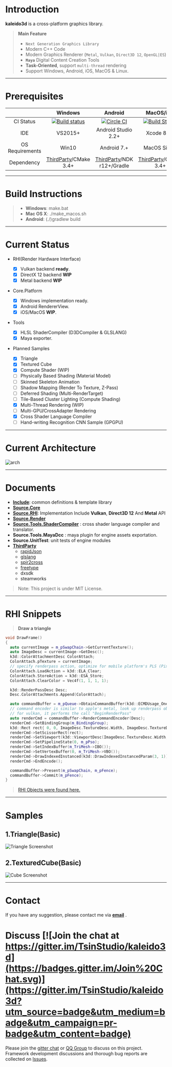 Introduction 
=========

**kaleido3d** is a cross-platform graphics library.

> **Main Feature**
> 
>* `Next Generation Graphics Library` 
>* Modern C++ Code
>* Modern Graphics Renderer (`Metal`, `Vulkan`, `Direct3D 12`, `OpenGL|ES`)
>* **`Maya`** Digital Content Creation Tools
>* **Task-Oriented**, support `multi-thread` rendering 
>* Support Windows, Android, iOS, MacOS & Linux.

----------

Prerequisites
=========


| | Windows | Android | MacOS/iOS |
|:---:|:---:|:---:|:---:|
|CI Status|[![Build status](https://ci.appveyor.com/api/projects/status/bkqv6wbtyr4538hf?svg=true)](https://ci.appveyor.com/project/TsinStudio/kaleido3d)|[![Circle CI](https://circleci.com/gh/TsinStudio/kaleido3d.svg?style=svg)](https://circleci.com/gh/TsinStudio/kaleido3d) |[![Build Status](https://travis-ci.org/TsinStudio/kaleido3d.svg?branch=master)](https://travis-ci.org/TsinStudio/kaleido3d)|
|IDE| VS2015+ | Android Studio 2.2+| Xcode 8.1+ |
|OS Requirements| Win10 | Android 7.+| MacOS Sierra |
|Dependency| [ThirdParty](https://github.com/Tomicyo/kaleido3d_dep)/CMake 3.4+ | [ThirdParty](https://github.com/Tomicyo/kaleido3d_dep)/NDK r12+/Gradle | [ThirdParty](https://github.com/Tomicyo/kaleido3d_dep)/CMake 3.4+ |

----------

Build Instructions
=========

>* **Windows**: make.bat
>* **Mac OS X**: ./make_macos.sh
>* **Android**: (./)gradlew build

---

Current Status
========

- RHI(Render Hardware Interface)

	* [x] Vulkan backend **ready**.
	* [x] DirectX 12 backend **WIP**
	* [x] Metal backend **WIP**

- Core.Platform

	* [x] Windows implementation ready.
	* [x] Android RendererView.
	* [x] iOS/MacOS **WIP**.

- Tools
	
	* [x] HLSL ShaderCompiler (D3DCompiler & GLSLANG)
	* [x] Maya exporter.

- Planned Samples
	
	* [x] Triangle
	* [x] Textured Cube
	* [x] Compute Shader (WIP)
	* [ ] Physically Based Shading (Material Model)
	* [ ] Skinned Skeleton Animation
	* [ ] Shadow Mapping (Render To Texture, Z-Pass)
	* [ ] Deferred Shading (Multi-RenderTarget)
	* [ ] Tile-Based Cluster Lighting (Compute Shading)
	* [x] Multi-Thread Rendering (WIP)
	* [ ] Multi-GPU/CrossAdapter Rendering
	* [x] Cross Shader Language Compiler
	* [ ] Hand-writing Recognition CNN Sample (GPGPU)

---

Current Architecture
=========

![arch](Document/architect_current.png)

---

Documents
=========

* [**Include**](Include/ReadMe.md): common definitions & template library
* [**Source.Core**](Source/Core/README.md) 
* [**Source.RHI**](Source/RHI/README.md): Implementation Include **Vulkan**, **Direct3D 12** And **Metal** API
* [**Source.Render**](Source/Renderer/README.md)
* [**Source.Tools.ShaderCompiler**](Source/Tools/ShaderGen/README.md) : cross shader language compiler and translator.
* **Source.Tools.MayaDcc** : maya plugin for engine assets exportation.
* **Source.UnitTest**: unit tests of engine modules
* [**ThirdParty**][8]
	*  [rapidJson][3]
	*  [glslang][7]
	*  [spir2cross][10]
	*  [freetype][11]
	*  dxsdk
	*  steamworks

> Note: This project is under MIT License.
	
----------

RHI Snippets
=======

> **Draw a triangle**

``` cpp
void DrawFrame()
{
  auto currentImage = m_pSwapChain->GetCurrentTexture();
  auto ImageDesc = currentImage->GetDesc();
  k3d::ColorAttachmentDesc ColorAttach;
  ColorAttach.pTexture = currentImage;
  // specify renderpass action, optimize for mobile platform's PLS (Pixel Local Storage)
  ColorAttach.LoadAction = k3d::ELA_Clear;
  ColorAttach.StoreAction = k3d::ESA_Store;
  ColorAttach.ClearColor = Vec4f(1, 1, 1, 1);

  k3d::RenderPassDesc Desc;
  Desc.ColorAttachments.Append(ColorAttach);

  auto commandBuffer = m_pQueue->ObtainCommandBuffer(k3d::ECMDUsage_OneShot);
  // command encoder is similar to apple's metal, look up renderpass object from cache
  // for vulkan, it performs the call "BeginRenderPass"
  auto renderCmd = commandBuffer->RenderCommandEncoder(Desc);
  renderCmd->SetBindingGroup(m_BindingGroup);
  k3d::Rect rect{ 0, 0, ImageDesc.TextureDesc.Width, ImageDesc.TextureDesc.Height };
  renderCmd->SetScissorRect(rect);
  renderCmd->SetViewport(k3d::ViewportDesc(ImageDesc.TextureDesc.Width, ImageDesc.TextureDesc.Height));
  renderCmd->SetPipelineState(0, m_pPso);
  renderCmd->SetIndexBuffer(m_TriMesh->IBO());
  renderCmd->SetVertexBuffer(0, m_TriMesh->VBO());
  renderCmd->DrawIndexedInstanced(k3d::DrawIndexedInstancedParam(3, 1));
  renderCmd->EndEncode();

  commandBuffer->Present(m_pSwapChain, m_pFence);
  commandBuffer->Commit(m_pFence);
}
```

> [RHI Objects were found here.](Document/ApiDifferences.md)

---

Samples
=======

## 1.Triangle(Basic)

![Triangle Screenshot](Document/images/sample_triangle_screenshot.png)

## 2.TexturedCube(Basic)

![Cube Screenshot](Document/images/sample_texturedcube_screenshot.png)

---

Contact
=========

If you have any suggestion, please contact me via [**email**][12] . 


Discuss [![Join the chat at https://gitter.im/TsinStudio/kaleido3d](https://badges.gitter.im/Join%20Chat.svg)](https://gitter.im/TsinStudio/kaleido3d?utm_source=badge&utm_medium=badge&utm_campaign=pr-badge&utm_content=badge)
=========



Please join the [gitter chat](https://gitter.im/TsinStudio/kaleido3d) or [QQ Group][13] to discuss on this project.
Framework development discussions and thorough bug reports are collected on [Issues](https://github.com/TsinStudio/kaleido3d/issues).



[1]: http://www.cmake.org
[2]: https://developer.nvidia.com/gameworksdownload
[3]: https://github.com/miloyip/rapidjson
[4]: https://code.csdn.net/tomicyo/kaleido3d_dep
[5]: https://github.com/google/protobuf
[6]: https://www.threadingbuildingblocks.org/
[7]: https://github.com/KhronosGroup/glslang
[8]: https://github.com/Tomicyo/kaleido3d_dep
[9]: https://vulkan.lunarg.com/
[10]: https://github.com/KhronosGroup/SPIRV-Cross
[11]: https://www.freetype.org
[12]: mailto:dsotsen@gmail.com
[13]: https://jq.qq.com/?_wv=1027&k=45tL869
